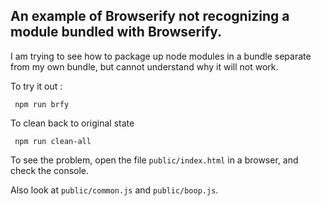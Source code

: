 ## An example of Browserify not recognizing a module bundled with Browserify.

I am trying to see how to package up node modules in a bundle separate from my own bundle, but cannot understand why it will not work.

To try it out :

     npm run brfy
     
To clean back to original state

     npm run clean-all

To see the problem, open the file  `public/index.html`  in a browser, and check the console.

Also look at `public/common.js`  and `public/boop.js`.


